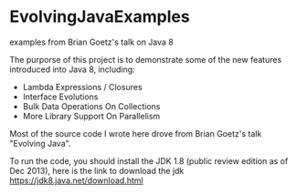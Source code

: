 EvolvingJavaExamples
====================

examples from Brian Goetz's talk on Java 8

The purporse of this project is to demonstrate some of the new features introduced into Java 8, including:
- Lambda Expressions / Closures
- Interface Evolutions
- Bulk Data Operations On Collections
- More Library Support On Parallelism

Most of the source code I wrote here drove from Brian Goetz's talk "Evolving Java".

To run the code, you should install the JDK 1.8 (public review edition as of Dec 2013), here is the link to download the jdk https://jdk8.java.net/download.html

